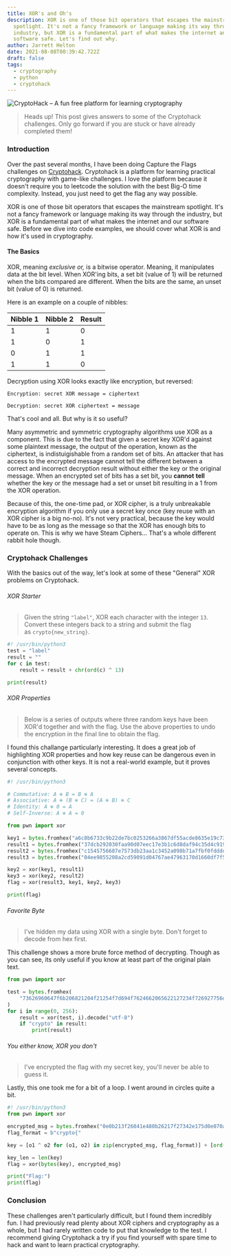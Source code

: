 ```yaml
---
title: XOR's and Oh's
description: XOR is one of those bit operators that escapes the mainstream
  spotlight. It's not a fancy framework or language making its way through the
  industry, but XOR is a fundamental part of what makes the internet and our
  software safe. Let's find out why.
author: Jarrett Helton
date: 2021-08-08T00:39:42.722Z
draft: false
tags:
  - cryptography
  - python
  - cryptohack
---
```

![CryptoHack – A fun free platform for learning cryptography](https://cryptohack.org/static/img/banner.png "CryptoHack")

> Heads up! This post gives answers to some of the Cryptohack challenges. Only go forward if you are stuck or have already completed them!

### Introduction

Over the past several months, I have been doing Capture the Flags challenges on [Cryptohack](https://cryptohack.org). Cryptohack is a platform for learning practical cryptography with game-like challenges. I love the platform because it doesn't require you to leetcode the solution with the best Big-O time complexity. Instead, you just need to get the flag any way possible.

 XOR is one of those bit operators that escapes the mainstream spotlight. It's not a fancy framework or language making its way through the industry, but XOR is a fundamental part of what makes the internet and our software safe. Before we dive into code examples, we should cover what XOR is and how it's used in cryptography.

#### The Basics

XOR, meaning *exclusive or,* is a bitwise operator. Meaning, it manipulates data at the bit level. When XOR'ing bits, a set bit (value of 1) will be returned when the bits compared are different. When the bits are the same, an unset bit (value of 0) is returned.

Here is an example on a couple of nibbles:

| Nibble 1 | Nibble 2 | Result |
| -------- | -------- | ------ |
| 1        | 1        | 0      |
| 1        | 0        | 1      |
| 0        | 1        | 1      |
| 1        | 1        | 0      |

Decryption using XOR looks exactly like encryption, but reversed:

`Encryption: secret XOR message = ciphertext`

`Decryption: secret XOR ciphertext = message`

That's cool and all. But why is it so useful? 

Many asymmetric and symmetric cryptography algorithms use XOR as a component. This is due to the fact that given a secret key XOR'd against some plaintext message, the output of the operation, known as the ciphertext, is indistuigishable from a random set of bits. An attacker that has access to the encrypted message cannot tell the different between a correct and incorrect decryption result without either the key or the original message. When an encrypted set of bits has a set bit, you **cannot** **tell** whether the key or the message had a set or unset bit resulting in a 1 from the XOR operation. 

Because of this, the one-time pad, or XOR cipher, is a truly unbreakable encryption algorithm if you only use a secret key once (key reuse with an XOR cipher is a big no-no). It's not very practical, because the key would have to be as long as the message so that the XOR has enough bits to operate on. This is why we have Steam Ciphers... That's a whole different rabbit hole though.

### Cryptohack Challenges

With the basics out of the way, let's look at some of these "General" XOR problems on Cryptohack.

###### XOR Starter

> Given the string `"label"`, XOR each character with the integer `13`. Convert these integers back to a string and submit the flag as `crypto{new_string}`.

```python
#! /usr/bin/python3
test = "label"
result = ""
for c in test:
    result = result + chr(ord(c) ^ 13)

print(result)
```

###### XOR Properties

> Below is a series of outputs where three random keys have been XOR'd together and with the flag. Use the above properties to undo the encryption in the final line to obtain the flag.

I found this challange particularly interesting. It does a great job of highlighting XOR properties and how key reuse can be dangerous even in conjunction with other keys. It is not a real-world example, but it proves several concepts.

```python
#! /usr/bin/python3

# Commutative: A ⊕ B = B ⊕ A
# Associative: A ⊕ (B ⊕ C) = (A ⊕ B) ⊕ C
# Identity: A ⊕ 0 = A
# Self-Inverse: A ⊕ A = 0

from pwn import xor

key1 = bytes.fromhex("a6c8b6733c9b22de7bc0253266a3867df55acde8635e19c73313")
result1 = bytes.fromhex("37dcb292030faa90d07eec17e3b1c6d8daf94c35d4c9191a5e1e")
result2 = bytes.fromhex("c1545756687e7573db23aa1c3452a098b71a7fbf0fddddde5fc1")
result3 = bytes.fromhex("04ee9855208a2cd59091d04767ae47963170d1660df7f56f5faf")

key2 = xor(key1, result1)
key3 = xor(key2, result2)
flag = xor(result3, key1, key2, key3)

print(flag)
```

###### Favorite Byte

> I've hidden my data using XOR with a single byte. Don't forget to decode from hex first.

This challenge shows a more brute force method of decrypting. Though as you can see, its only useful if you know at least part of the original plain text.

```python
from pwn import xor

test = bytes.fromhex(
    "73626960647f6b206821204f21254f7d694f7624662065622127234f726927756d"
)
for i in range(0, 256):
    result = xor(test, i).decode("utf-8")
    if "crypto" in result:
        print(result)
```

###### You either know, XOR you don't

> I've encrypted the flag with my secret key, you'll never be able to guess it.

Lastly, this one took me for a bit of a loop. I went around in circles quite a bit.

```python
#! /usr/bin/python3
from pwn import xor

encrypted_msg = bytes.fromhex("0e0b213f26041e480b26217f27342e175d0e070a3c5b103e2526217f27342e175d0e077e263451150104")
flag_format = b"crypto{"

key = [o1 ^ o2 for (o1, o2) in zip(encrypted_msg, flag_format)] + [ord("y")]

key_len = len(key)
flag = xor(bytes(key), encrypted_msg)

print("Flag:")
print(flag)
```

### Conclusion

These challenges aren't particularly difficult, but I found them incredibly fun. I had previously read plenty about XOR ciphers and cryptography as a whole, but I had rarely written code to put that knowledge to the test. I recommend giving Cryptohack a try if you find yourself with spare time to hack and want to learn practical cryptography.